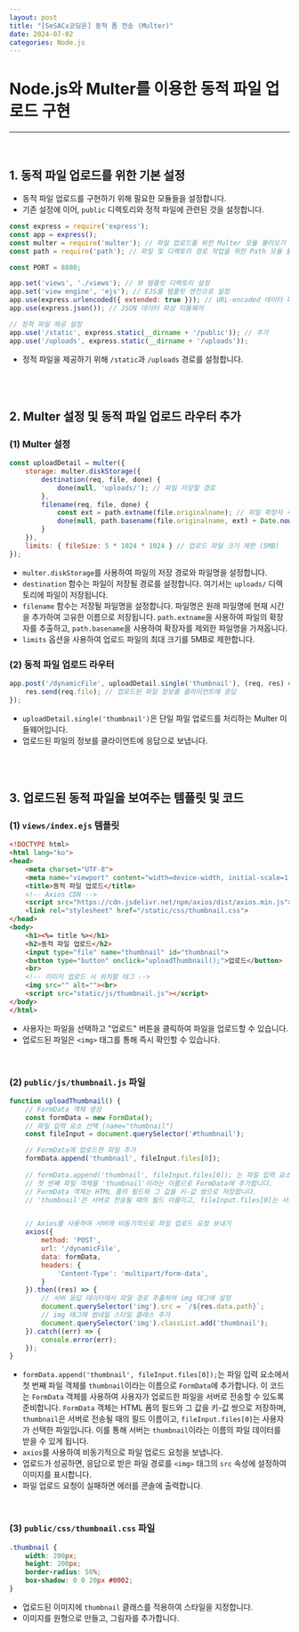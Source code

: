 ```yaml
---
layout: post
title: "[SeSACx코딩온] 동적 폼 전송 (Multer)"
date: 2024-07-02
categories: Node.js
---
```


# Node.js와 Multer를 이용한 동적 파일 업로드 구현

<hr>
<br>

## 1. 동적 파일 업로드를 위한 기본 설정

- 동적 파일 업로드를 구현하기 위해 필요한 모듈들을 설정합니다. 
- 기존 설정에 이어, `public` 디렉토리와 정적 파일에 관련된 것을 설정합니다.

```js
const express = require('express');
const app = express();
const multer = require('multer'); // 파일 업로드를 위한 Multer 모듈 불러오기
const path = require('path'); // 파일 및 디렉토리 경로 작업을 위한 Path 모듈 불러오기

const PORT = 8080;

app.set('views', './views'); // 뷰 템플릿 디렉토리 설정
app.set('view engine', 'ejs'); // EJS를 템플릿 엔진으로 설정
app.use(express.urlencoded({ extended: true })); // URL-encoded 데이터 파싱 미들웨어
app.use(express.json()); // JSON 데이터 파싱 미들웨어

// 정적 파일 제공 설정
app.use('/static', express.static(__dirname + '/public')); // 추가
app.use('/uploads', express.static(__dirname + '/uploads'));
```

- 정적 파일을 제공하기 위해 `/static`과 `/uploads` 경로를 설정합니다.

<br>
<br>

## 2. Multer 설정 및 동적 파일 업로드 라우터 추가

### (1) Multer 설정

```js
const uploadDetail = multer({
    storage: multer.diskStorage({
        destination(req, file, done) {
            done(null, 'uploads/'); // 파일 저장할 경로
        },
        filename(req, file, done) {
            const ext = path.extname(file.originalname); // 파일 확장자 추출
            done(null, path.basename(file.originalname, ext) + Date.now() + ext); // 저장할 파일명
        }
    }),
    limits: { fileSize: 5 * 1024 * 1024 } // 업로드 파일 크기 제한 (5MB)
});
```

- `multer.diskStorage`를 사용하여 파일의 저장 경로와 파일명을 설정합니다.
- `destination` 함수는 파일이 저장될 경로를 설정합니다. 여기서는 `uploads/` 디렉토리에 파일이 저장됩니다.
- `filename` 함수는 저장될 파일명을 설정합니다. 파일명은 원래 파일명에 현재 시간을 추가하여 고유한 이름으로 저장됩니다. `path.extname`을 사용하여 파일의 확장자를 추출하고, `path.basename`을 사용하여 확장자를 제외한 파일명을 가져옵니다.
- `limits` 옵션을 사용하여 업로드 파일의 최대 크기를 5MB로 제한합니다.

### (2) 동적 파일 업로드 라우터

```js
app.post('/dynamicFile', uploadDetail.single('thumbnail'), (req, res) => { // ejs의 input의 name과 같아야 정상적으로 불러옴.
    res.send(req.file); // 업로드된 파일 정보를 클라이언트에 응답
});
```

- `uploadDetail.single('thumbnail')`은 단일 파일 업로드를 처리하는 Multer 미들웨어입니다.
- 업로드된 파일의 정보를 클라이언트에 응답으로 보냅니다.

<br>
<br>

## 3. 업로드된 동적 파일을 보여주는 템플릿 및 코드

### (1) `views/index.ejs` 템플릿

```html
<!DOCTYPE html>
<html lang="ko">
<head>
    <meta charset="UTF-8">
    <meta name="viewport" content="width=device-width, initial-scale=1.0">
    <title>동적 파일 업로드</title>
    <!-- Axios CDN -->
    <script src="https://cdn.jsdelivr.net/npm/axios/dist/axios.min.js"></script>
    <link rel="stylesheet" href="/static/css/thumbnail.css">
</head>
<body>
    <h1><%= title %></h1>
    <h2>동적 파일 업로드</h2>
    <input type="file" name="thumbnail" id="thumbnail">
    <button type="button" onclick="uploadThumbnail();">업로드</button>
    <br>
    <!-- 이미지 업로드 시 위치할 태그 -->
    <img src="" alt=""><br> 
    <script src="static/js/thumbnail.js"></script>
</body>
</html>
```

- 사용자는 파일을 선택하고 "업로드" 버튼을 클릭하여 파일을 업로드할 수 있습니다.
- 업로드된 파일은 `<img>` 태그를 통해 즉시 확인할 수 있습니다.

<br>

### (2) `public/js/thumbnail.js` 파일
```js
function uploadThumbnail() {
    // FormData 객체 생성
    const formData = new FormData();
    // 파일 입력 요소 선택 (name="thumbnail")
    const fileInput = document.querySelector('#thumbnail');

    // FormData에 업로드한 파일 추가
    formData.append('thumbnail', fileInput.files[0]);
     
    // formData.append('thumbnail', fileInput.files[0]); 는 파일 입력 요소에서 
    // 첫 번째 파일 객체를 'thumbnail'이라는 이름으로 FormData에 추가합니다.
    // FormData 객체는 HTML 폼의 필드와 그 값을 키-값 쌍으로 저장합니다. 
    // 'thumbnail'은 서버로 전송될 때의 필드 이름이고, fileInput.files[0]는 사용자가 업로드한 파일입니다.


    // Axios를 사용하여 서버에 비동기적으로 파일 업로드 요청 보내기
    axios({
        method: 'POST',
        url: '/dynamicFile',
        data: formData,
        headers: {
            'Content-Type': 'multipart/form-data',
        }
    }).then((res) => {
        // 서버 응답 데이터에서 파일 경로 추출하여 img 태그에 설정
        document.querySelector('img').src = `/${res.data.path}`;
        // img 태그에 썸네일 스타일 클래스 추가
        document.querySelector('img').classList.add('thumbnail');
    }).catch((err) => {
        console.error(err);
    });
}
```

- `formData.append('thumbnail', fileInput.files[0]);`는 파일 입력 요소에서 첫 번째 파일 객체를 `thumbnail`이라는 이름으로 `FormData`에 추가합니다. 이 코드는 `FormData` 객체를 사용하여 사용자가 업로드한 파일을 서버로 전송할 수 있도록 준비합니다. `FormData` 객체는 HTML 폼의 필드와 그 값을 키-값 쌍으로 저장하며, `thumbnail`은 서버로 전송될 때의 필드 이름이고, `fileInput.files[0]`는 사용자가 선택한 파일입니다. 이를 통해 서버는 `thumbnail`이라는 이름의 파일 데이터를 받을 수 있게 됩니다.
- `axios`를 사용하여 비동기적으로 파일 업로드 요청을 보냅니다.
- 업로드가 성공하면, 응답으로 받은 파일 경로를 `<img>` 태그의 `src` 속성에 설정하여 이미지를 표시합니다.
- 파일 업로드 요청이 실패하면 에러를 콘솔에 출력합니다.

<br>

### (3) `public/css/thumbnail.css` 파일

```css
.thumbnail {
    width: 200px;
    height: 200px;
    border-radius: 50%;
    box-shadow: 0 0 20px #0002;
}
```

- 업로드된 이미지에 `thumbnail` 클래스를 적용하여 스타일을 지정합니다.
- 이미지를 원형으로 만들고, 그림자를 추가합니다.

<br>
